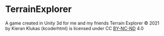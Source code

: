 # TerrainExplorer
A game created in Unity 3d for me and my friends
Terrain Explorer © 2021 by Kieran Klukas (kcoderhtml) is licensed under CC [BY-NC-ND](https://creativecommons.org/licenses/by-nc-nd/4.0/) 4.0 
